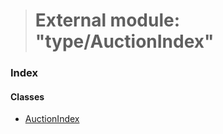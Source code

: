 > # External module: "type/AuctionIndex"

### Index

#### Classes

* [AuctionIndex](../classes/_type_auctionindex_.auctionindex.md)